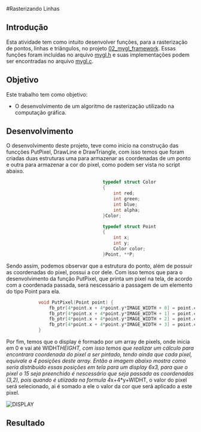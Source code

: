 #Rasterizando Linhas

## Introdução
Esta atividade tem como intuito desenvolver funções, para a rasterização de pontos, linhas e triângulos, no projeto [02_mygl_framework](https://github.com/capagot/icg/tree/master/02_mygl_framework). Essas funções foram incluídas no arquivo [mygl.h](https://github.com/JRaphaelO/CG/blob/main/Exercicio02/mygl.h) e suas implementações podem ser encontradas no arquivo [mygl.c](https://github.com/JRaphaelO/CG/blob/main/Exercicio02/mygl.c). 

## Objetivo
Este trabalho tem como objetivo:
* O desenvolvimento de um algoritmo de rasterização utilizado na computação gráfica.

## Desenvolvimento

O desenvolvimento deste projeto, teve como inicio na construção das funcções PutPixel, DrawLine e DrawTriangle, com isso temos que foram criadas duas estruturas uma para armazenar as coordenadas de um ponto e outra para armazenar a cor do pixel, como podem ser vista no script abaixo.

```C
                                    typedef struct Color
                                    {
                                        int red;
                                        int green;
                                        int blue;
                                        int alpha;
                                    }Color;

                                    typedef struct Point
                                    {
                                        int x;
                                        int y;
                                        Color color;
                                    }Point, **P;

```

Sendo assim, podemos observar que a estrutura do ponto, além de possuir as coordenadas do pixel, possui a cor dele. Com isso temos que para o desenvolvimento da função PutPixel, que printa um pixel na tela, de acordo com a coordenada passada, será nescessário a passagem de um elemento do tipo Point para ela. 

```C
            void PutPixel(Point point) {
                fb_ptr[4*point.x + 4*point.y*IMAGE_WIDTH + 0] = point.color.red;
                fb_ptr[4*point.x + 4*point.y*IMAGE_WIDTH + 1] = point.color.green;
                fb_ptr[4*point.x + 4*point.y*IMAGE_WIDTH + 2] = point.color.blue;
                fb_ptr[4*point.x + 4*point.y*IMAGE_WIDTH + 3] = point.color.alpha;
            }
```

Por fim, temos que o display é formado por um array de pixels, onde inicia em 0 e vai até WIDHT*HEIGHT, com isso temos que realizar um cálculo para encontrara coordenada do pixel a ser pintado, tendo ainda que cada pixel, equivale a 4 posições deste array. Então a imagem abaixo mostra como seria distribuído essas posições em tela para um display 6x3, para que o pixel o 15 seja preenchido é nescessário que seja passada as coordenadas (3,2), pois quando é utiizada na formula 4*x+4*y+WIDHT, o valor do pixel será selecionado, ai é somado a ele o valor da cor que será aplicado a este pixel.

![DISPLAY](https://imgur.com/gelB4t0)

## Resultado


